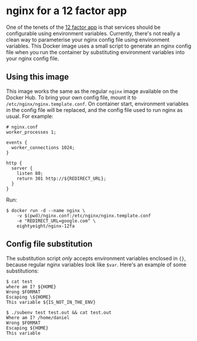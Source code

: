 # nginx for a 12 factor app

One of the tenets of the [12 factor app](http://12factor.net/) is that services should be configurable using environment variables.
Currently, there's not really a clean way to parameterise your nginx config file using environment variables.
This Docker image uses a small script to generate an nginx config file when you run the container by substituting environment variables into your nginx config file.

## Using this image

This image works the same as the regular `nginx` image available on the Docker Hub.
To bring your own config file, mount it to `/etc/nginx/nginx.template.conf`.
On container start, environment variables in the config file will be replaced, and the config file used to run nginx as usual.
For example:

    # nginx.conf
    worker_processes 1;

    events {
      worker_connections 1024;
    }

    http {
      server {
        listen 80;
        return 301 http://${REDIRECT_URL};
      }
    }

Run:

    $ docker run -d --name nginx \
        -v $(pwd)/nginx.conf:/etc/nginx/nginx.template.conf
        -e "REDIRECT_URL=google.com" \
        eightyeight/nginx-12fa

## Config file substitution

The substitution script _only_ accepts environment variables enclosed in `{}`, because regular nginx variables look like `$var`. Here's an example of some substitutions:

    $ cat test
    where am I? ${HOME}
    Wrong $FORMAT
    Escaping \${HOME}
    This variable ${IS_NOT_IN_THE_ENV}

    $ ./subenv test test.out && cat test.out
    Where am I? /home/daniel
    Wrong $FORMAT
    Escaping ${HOME}
    This variable 
